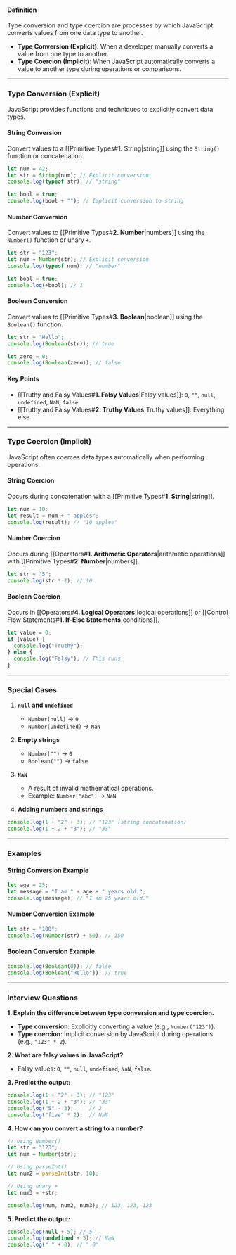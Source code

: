 
#### **Definition**

Type conversion and type coercion are processes by which JavaScript converts values from one data type to another.

- **Type Conversion (Explicit)**: When a developer manually converts a value from one type to another.
- **Type Coercion (Implicit)**: When JavaScript automatically converts a value to another type during operations or comparisons.

---
### **Type Conversion (Explicit)**

JavaScript provides functions and techniques to explicitly convert data types.

#### **String Conversion**

Convert values to a [[Primitive Types#1. String|string]] using the `String()` function or concatenation.

```javascript
let num = 42;
let str = String(num); // Explicit conversion
console.log(typeof str); // "string"

let bool = true;
console.log(bool + ""); // Implicit conversion to string
```

#### **Number Conversion**

Convert values to [[Primitive Types#**2. Number**|numbers]] using the `Number()` function or unary `+`.

```javascript
let str = "123";
let num = Number(str); // Explicit conversion
console.log(typeof num); // "number"

let bool = true;
console.log(+bool); // 1
```

#### **Boolean Conversion**

Convert values to [[Primitive Types#**3. Boolean**|boolean]] using the `Boolean()` function.

```javascript
let str = "Hello";
console.log(Boolean(str)); // true

let zero = 0;
console.log(Boolean(zero)); // false
```

#### **Key Points**

- [[Truthy and Falsy Values#**1. Falsy Values**|Falsy values]]: `0`, `""`, `null`, `undefined`, `NaN`, `false`
- [[Truthy and Falsy Values#**2. Truthy Values**|Truthy values]]: Everything else

---

### **Type Coercion (Implicit)**

JavaScript often coerces data types automatically when performing operations.

#### **String Coercion**

Occurs during concatenation with a [[Primitive Types#**1. String**|string]].

```javascript
let num = 10;
let result = num + " apples";
console.log(result); // "10 apples"
```

#### **Number Coercion**

Occurs during [[Operators#**1. Arithmetic Operators**|arithmetic operations]] with [[Primitive Types#**2. Number**|numbers]].

```javascript
let str = "5";
console.log(str * 2); // 10
```

#### **Boolean Coercion**

Occurs in [[Operators#**4. Logical Operators**|logical operations]] or [[Control Flow Statements#**1. If-Else Statements**|conditions]].

```javascript
let value = 0;
if (value) {
  console.log("Truthy");
} else {
  console.log("Falsy"); // This runs
}
```

---
### **Special Cases**

1. **`null` and `undefined`**
    
    - `Number(null)` → `0`
    - `Number(undefined)` → `NaN`
    
2. **Empty strings**
    
    - `Number("")` → `0`
    - `Boolean("")` → `false`
    
3. **`NaN`**
    
    - A result of invalid mathematical operations.
    - Example: `Number("abc")` → `NaN`
    
4. **Adding numbers and strings**

```javascript
console.log(1 + "2" + 3); // "123" (string concatenation)
console.log(1 + 2 + "3"); // "33"
```

---
### **Examples**

#### String Conversion Example

```javascript
let age = 25;
let message = "I am " + age + " years old.";
console.log(message); // "I am 25 years old."
```

#### Number Conversion Example

```javascript
let str = "100";
console.log(Number(str) + 50); // 150
```

#### Boolean Conversion Example

```javascript
console.log(Boolean(0)); // false
console.log(Boolean("Hello")); // true
```

---
### **Interview Questions**

**1. Explain the difference between type conversion and type coercion.**

- **Type conversion**: Explicitly converting a value (e.g., `Number("123")`).
- **Type coercion**: Implicit conversion by JavaScript during operations (e.g., `"123" * 2`).

**2. What are falsy values in JavaScript?**

- Falsy values: `0`, `""`, `null`, `undefined`, `NaN`, `false`.

**3. Predict the output:**

```javascript
console.log(1 + "2" + 3); // "123"
console.log(1 + 2 + "3"); // "33"
console.log("5" - 3);     // 2
console.log("five" * 2);  // NaN
```

**4. How can you convert a string to a number?**

```javascript
// Using Number()
let str = "123";
let num = Number(str);

// Using parseInt()
let num2 = parseInt(str, 10);

// Using unary +
let num3 = +str;

console.log(num, num2, num3); // 123, 123, 123
```

**5. Predict the output:**

```javascript
console.log(null + 5); // 5
console.log(undefined + 5); // NaN
console.log(" " + 0); // " 0"
```

